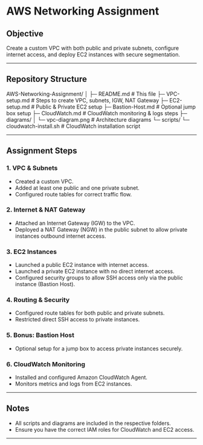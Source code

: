 # AWS Networking Assignment

## Objective
Create a custom VPC with both public and private subnets, configure internet access, and deploy EC2 instances with secure segmentation.

---

## Repository Structure

AWS-Networking-Assignment/
│
├─ README.md # This file
├─ VPC-setup.md # Steps to create VPC, subnets, IGW, NAT Gateway
├─ EC2-setup.md # Public & Private EC2 setup
├─ Bastion-Host.md # Optional jump box setup
├─ CloudWatch.md # CloudWatch monitoring & logs steps
├─ diagrams/
│ └─ vpc-diagram.png # Architecture diagrams
└─ scripts/
└─ cloudwatch-install.sh # CloudWatch installation script


---

## Assignment Steps

### 1. VPC & Subnets
- Created a custom VPC.
- Added at least one public and one private subnet.
- Configured route tables for correct traffic flow.

### 2. Internet & NAT Gateway
- Attached an Internet Gateway (IGW) to the VPC.
- Deployed a NAT Gateway (NGW) in the public subnet to allow private instances outbound internet access.

### 3. EC2 Instances
- Launched a public EC2 instance with internet access.
- Launched a private EC2 instance with no direct internet access.
- Configured security groups to allow SSH access only via the public instance (Bastion Host).

### 4. Routing & Security
- Configured route tables for both public and private subnets.
- Restricted direct SSH access to private instances.

### 5. Bonus: Bastion Host
- Optional setup for a jump box to access private instances securely.

### 6. CloudWatch Monitoring
- Installed and configured Amazon CloudWatch Agent.
- Monitors metrics and logs from EC2 instances.

---

## Notes
- All scripts and diagrams are included in the respective folders.
- Ensure you have the correct IAM roles for CloudWatch and EC2 access.

---





